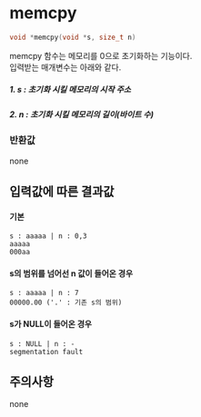 # memcpy
```c
void *memcpy(void *s, size_t n)
```

memcpy 함수는 메모리를 0으로 초기화하는 기능이다.<br/>
입력받는 매개변수는 아래와 같다.<br/>

##### 1. s : 초기화 시킬 메모리의 시작 주소
##### 2. n : 초기화 시킬 메모리의 길이(바이트 수)

### 반환값
none<br/>

## 입력값에 따른 결과값
#### 기본
```
s : aaaaa | n : 0,3
aaaaa
000aa
```
#### s의 범위를 넘어선 n 값이 들어온 경우
```
s : aaaaa | n : 7
00000.00 ('.' : 기존 s의 범위)
```
#### s가 NULL이 들어온 경우
```
s : NULL | n : -
segmentation fault
```
## 주의사항
none<br/>
